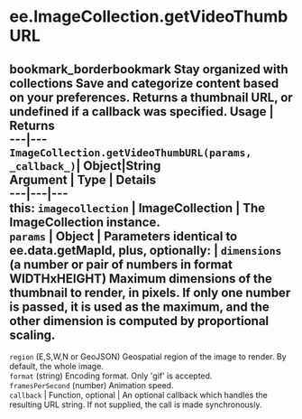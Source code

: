  
#  ee.ImageCollection.getVideoThumbURL
bookmark_borderbookmark Stay organized with collections  Save and categorize content based on your preferences.
Returns a thumbnail URL, or undefined if a callback was specified.
Usage | Returns  
---|---  
`ImageCollection.getVideoThumbURL(params, _callback_)`|  Object|String  
Argument | Type | Details  
---|---|---  
this: `imagecollection` | ImageCollection | The ImageCollection instance.  
`params` | Object | Parameters identical to ee.data.getMapId, plus, optionally:  |  ` dimensions ` (a number or pair of numbers in format WIDTHxHEIGHT) Maximum dimensions of the thumbnail to render, in pixels. If only one number is passed, it is used as the maximum, and the other dimension is computed by proportional scaling.  
---  
` region ` (E,S,W,N or GeoJSON) Geospatial region of the image to render. By default, the whole image.  
` format ` (string) Encoding format. Only 'gif' is accepted.  
` framesPerSecond ` (number) Animation speed.  
`callback` | Function, optional | An optional callback which handles the resulting URL string. If not supplied, the call is made synchronously.  
